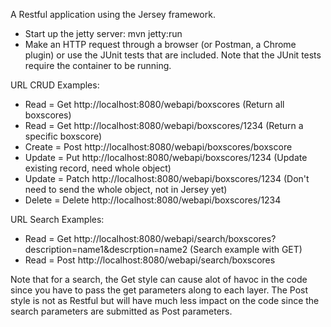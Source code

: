 A Restful application using the Jersey framework.

* Start up the jetty server: mvn jetty:run
* Make an HTTP request through a browser (or Postman, a Chrome plugin) or use the JUnit tests that are included. Note that the JUnit tests require the container to be running.

URL CRUD Examples:

* Read   = Get      http://localhost:8080/webapi/boxscores (Return all boxscores)
* Read   = Get      http://localhost:8080/webapi/boxscores/1234 (Return a specific boxscore)
* Create = Post     http://localhost:8080/webapi/boxscores/boxscore
* Update = Put      http://localhost:8080/webapi/boxscores/1234 (Update existing record, need whole object)
* Update = Patch    http://localhost:8080/webapi/boxscores/1234 (Don't need to send the whole object, not in Jersey yet)
* Delete = Delete   http://localhost:8080/webapi/boxscores/1234

URL Search Examples:

* Read   = Get      http://localhost:8080/webapi/search/boxscores?description=name1&descrption=name2 (Search example with GET)
* Read   = Post     http://localhost:8080/webapi/search/boxscores 

Note that for a search, the Get style can cause alot of havoc in the code since you have to pass the get parameters along to each layer.
The Post style is not as Restful but will have much less impact on the code since the search parameters are submitted as Post parameters.
